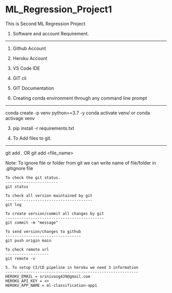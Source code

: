 # ML_Regression_Project1
This is Second ML Regression Project

1. Software and account Requirement.
------------------------------------
1. Github Account
2. Heroku Account
3. VS Code IDE
4. GIT cli
5. GIT Documentation

2. Creating conda environment through any command line prompt
-------------------------------------------------------------
conda create -p venv python==3.7 -y
conda activate venv/
or
conda activage venv

3. pip install -r requirements.txt

4. To Add files to git.
-----------------------
git add .
OR
git add <file_name>

Note: To ignore file or folder from git we can write name of file/folder in .gitignore file
````
To check the git status.
-----------------------
git status

To check all version maintained by git
--------------------------------------
git log

To create version/commit all changes by git
-------------------------------------------
git commit -m "message"

To send version/changes to github
---------------------------------
git push origin main

To check remote url
-------------------
git remote -v

5. To setup CI/CD pipeline in heroku we need 3 information
----------------------------------------------------------
HEROKU_EMAIL = srinivasg439@gmail.com
HEROKU_API_KEY = <>
HEROKU_APP_NAME = ml-classification-app1



